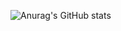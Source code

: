 ![Anurag's GitHub stats](https://github-readme-stats.vercel.app/api?username=anuraghazra&theme=tokyonight&show_icons=true)
